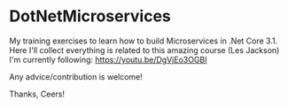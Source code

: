 # DotNetMicroservices
My training exercises to learn how to build Microservices in .Net Core 3.1.
Here I'll collect everything is related to this amazing course (Les Jackson) I'm currently following:
https://youtu.be/DgVjEo3OGBI

Any advice/contribution is welcome!

Thanks,
Ceers!

